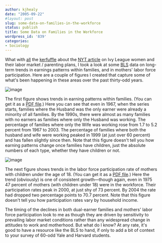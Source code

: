```yaml
---
author: kjhealy
date: "2005-09-22"
#layout: post
slug: some-data-on-families-in-the-workforce
status: publish
title: Some Data on Families in the Workforce
wordpress_id: '839'
categories:
- Sociology
---
```


What with [all](http://crookedtimber.org/2005/09/21/selecting-future-moms/) the [kerfuffle](http://crookedtimber.org/2005/09/20/mommy-tracking-the-ivy-leaguers/) about the [NYT article](http://www.nytimes.com/2005/09/20/national/20women.html?ei=5090&en=6a8e0c413c09c249&ex=1284868800&partner=rssuserland&emc=rss&pagewanted=all) on Ivy League women and their labor market / parenting plans, I took a look at some [BLS](http://www.bls.gov/) data on long-term trends in earnings patterns within families, and in mothers' labor force participation. Here are a couple of figures I created that capture some of what's been happening in these areas over the past thirty-odd years.

![image](http://www.kieranhealy.org/files/misc/fe-trends.png)

The first figure shows trends in earning patterns within families. (You can get it as a [PDF file](http://www.kieranhealy.org/files/misc/fe-trends.pdf).) Here you can see that even in 1967, when the series starts, families where the Husband was the only earner were already a minority of all families. By the 1990s, there were almost as many families with no earners as families where only the Husband was working. The percentage of families where only the Wife was working rose from 1.7 to 5.2 percent from 1967 to 2003. The percentage of families where both the husband and wife were working peaked in 1999 (at just over 60 percent) and has fallen slightly since then. Note that this figure doesn't tell you how earning patterns change once families have children, just the absolute numbers of each type, whether they have children or not.

![image](http://www.kieranhealy.org/files/misc/lfpr-trend.png)

The next figure shows trends in the labor force participation rate of mothers with children under the age of 18. (You can get it as a [PDF file](http://www.kieranhealy.org/files/misc/lfpr-trend.pdf).) Here the trend (obviously) is one of consistent growth—though again, even in 1975 47 percent of mothers (with children under 18) were in the workforce. Their participation rates peak in 2000, at just shy of 73 percent. By 2004 the rate had dropped two percentage points to 70.7 percent. Note that this figure doesn't tell you how participation rates vary by household income.

The timing of the declines in both dual-earner families and mothers' labor force participation look to me as though they are driven by sensitivity to prevailing labor market conditions rather than any widespread change in attitudes to work and motherhood. But what do I know? At any rate, it's good to have a resource like the BLS to hand, if only to add a bit of context to your survey of 60-odd Yale and Harvard students.
